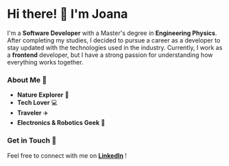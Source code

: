 # Hi there! 👋 I'm Joana

I'm a **Software Developer** with a Master's degree in **Engineering Physics**. After completing my studies, I decided to pursue a career as a developer to stay updated with the technologies used in the industry. Currently, I work as a **frontend** developer, but I have a strong passion for understanding how everything works together.


### About Me 🌟

- **Nature Explorer** 🌳
- **Tech Lover** 💻
- **Traveler** ✈️
- **Electronics & Robotics Geek** 🤖

### Get in Touch 💬

Feel free to connect with me on **[LinkedIn](https://www.linkedin.com/in/joanagaivotapires)** !



<!--
**diverintech/diverintech** is a ✨ _special_ ✨ repository because its `README.md` (this file) appears on your GitHub profile.

Here are some ideas to get you started:

- 🔭 I’m currently working on ...
- 🌱 I’m currently learning ...
- 👯 I’m looking to collaborate on ...
- 🤔 I’m looking for help with ...
- 💬 Ask me about ...
- 📫 How to reach me: ...
- 😄 Pronouns: ...
- ⚡ Fun fact: ...
-->
